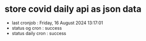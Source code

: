 # store covid daily api as json data

- last cronjob : Friday, 16 August 2024 13:17:01
- status og cron : success
- status daily cron : success
      
      
